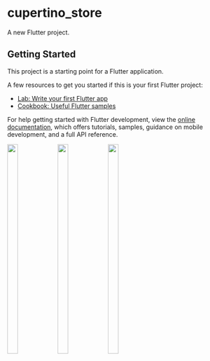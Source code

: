 # cupertino_store

A new Flutter project.

## Getting Started

This project is a starting point for a Flutter application.

A few resources to get you started if this is your first Flutter project:

- [Lab: Write your first Flutter app](https://docs.flutter.dev/get-started/codelab)
- [Cookbook: Useful Flutter samples](https://docs.flutter.dev/cookbook)

For help getting started with Flutter development, view the
[online documentation](https://docs.flutter.dev/), which offers tutorials,
samples, guidance on mobile development, and a full API reference.
<p>
   <img src = "https://user-images.githubusercontent.com/121473709/226910365-c6c9e36e-9f51-477f-bb06-174bd8161a72.PNG" width=22% height=35%>   
   <img src = "https://user-images.githubusercontent.com/121473709/226910536-408776b7-62ea-4a44-9639-985f2ae02fb8.PNG" width=22% height=35%>   
   <img src = "https://user-images.githubusercontent.com/121473709/226910734-98095aaa-189e-4a79-abb9-90abe94b3215.PNG" width=22% height=35%>   
</p>




